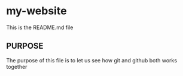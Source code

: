 # my-website

This is the README.md file

## PURPOSE

The purpose of this file is to let us see how git and github both works together
